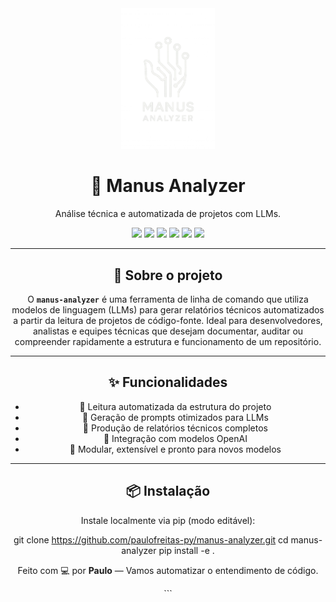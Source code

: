 <div align="center">
  <img src="https://github.com/paulofreitas-py/Manus-Analyzer/blob/main/img/logo.webp" width="150" alt="manus-analyzer" />
<h1 align="center">🤖 Manus Analyzer</h1>
<p align="center">Análise técnica e automatizada de projetos com LLMs.</p>

<p align="center">
  <img src="https://img.shields.io/badge/LLM-powered-blueviolet?style=flat-square" />
  <img src="https://img.shields.io/badge/status-alpha-orange?style=flat-square" />
  <img src="https://img.shields.io/github/license/paulofreitas-py/manus-analyzer?style=flat-square" />
  <img src="https://img.shields.io/pypi/pyversions/manus-analyzer?style=flat-square" />
  <img src="https://img.shields.io/badge/python-3.8+-blue.svg"/>
  <img src="https://img.shields.io/badge/build-passing-brightgreen"/>
</p>

---

## 🚀 Sobre o projeto

O **`manus-analyzer`** é uma ferramenta de linha de comando que utiliza modelos de linguagem (LLMs) para gerar relatórios técnicos automatizados a partir da leitura de projetos de código-fonte. Ideal para desenvolvedores, analistas e equipes técnicas que desejam documentar, auditar ou compreender rapidamente a estrutura e funcionamento de um repositório.

---

## ✨ Funcionalidades

- 📂 Leitura automatizada da estrutura do projeto
- 🧠 Geração de prompts otimizados para LLMs
- 📄 Produção de relatórios técnicos completos
- 🤖 Integração com modelos OpenAI
- 🔁 Modular, extensível e pronto para novos modelos

---

## 📦 Instalação

Instale localmente via pip (modo editável):

git clone https://github.com/paulofreitas-py/manus-analyzer.git
cd manus-analyzer
pip install -e .


<p align="center"> Feito com 💻 por <strong>Paulo</strong> — Vamos automatizar o entendimento de código. </p> ```
